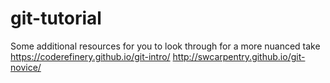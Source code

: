 # git-tutorial

Some additional resources for you to look through for a more nuanced take
https://coderefinery.github.io/git-intro/
http://swcarpentry.github.io/git-novice/
